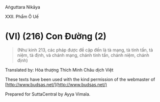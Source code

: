 Aṅguttara Nikāya

XXII. Phẩm Ô Uế

# (VI) (216) Con Ðường (2)

> (Như kinh 213, các pháp được đề cập đến là tà mạng, tà tinh tấn, tà niệm, tà định, và chánh mạng, chánh tinh tấn, chánh niệm, chánh định)

Translated by: Hòa thượng Thích Minh Châu dịch Việt

These texts have been used with the kind permission of the webmaster of [http://www.budsas.net/](http://www.budsas.net/)

Prepared for SuttaCentral by Ayya Vimala.